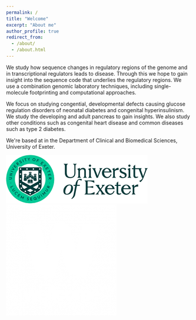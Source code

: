 ```yaml
---
permalink: /
title: "Welcome"
excerpt: "About me"
author_profile: true
redirect_from: 
  - /about/
  - /about.html
---
```


We study how sequence changes in regulatory regions of the genome and in transcriptional regulators leads to disease. Through this we hope to gain insight into the sequence code that underlies the regulatory regions. We use a combination genomic laboratory techniques, including single-molecule footprinting and computational approaches.

We focus on studying congential, developmental defects causing glucose regulation disorders of neonatal diabetes and congenital hyperinsulinism. We study the developing and adult pancreas to gain insights. We also study other conditions such as congenital heart disease and common diseases such as type 2 diabetes.

We're based at in the Department of Clinical and Biomedical Sciences, University of Exeter.

![University of Exeter](/images/uoe.png) ![Wellcome](/images/wellcome-logo-white.png)